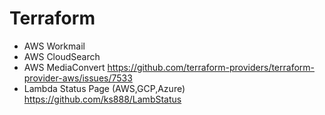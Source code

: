 # Terraform 

- AWS Workmail
- AWS CloudSearch
- AWS MediaConvert https://github.com/terraform-providers/terraform-provider-aws/issues/7533
- Lambda Status Page (AWS,GCP,Azure) https://github.com/ks888/LambStatus
